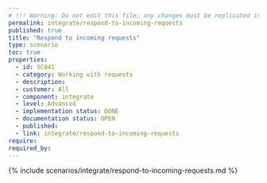 ```yaml
---
# !!! Warning: Do not edit this file; any changes must be replicated in Excel !!!
permalink: integrate/respond-to-incoming-requests
published: true
title: "Respond to incoming requests"
type: scenario
toc: true
properties:
  - id: SC041
  - category: Working with requests
  - description:
  - customer: All
  - component: integrate
  - level: Advanced
  - implementation status: DONE
  - documentation status: OPEN
  - published:
  - link: integrate/respond-to-incoming-requests
require:
required_by:
---
```


{% include scenarios/integrate/respond-to-incoming-requests.md %}
